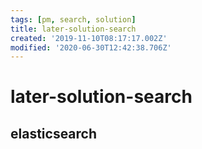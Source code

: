```yaml
---
tags: [pm, search, solution]
title: later-solution-search
created: '2019-11-10T08:17:17.002Z'
modified: '2020-06-30T12:42:38.706Z'
---
```


# later-solution-search

## elasticsearch

